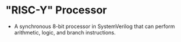 # "RISC-Y" Processor
* A synchronous 8-bit processor in SystemVerilog that can perform arithmetic, logic, and branch instructions.
